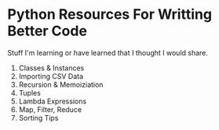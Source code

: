 # Python Resources For Writting Better Code

Stuff I'm learning or have learned that I thought I would share.

1. Classes & Instances
2. Importing CSV Data
3. Recursion & Memoiziation
4. Tuples
5. Lambda Expressions
6. Map, Filter, Reduce
7. Sorting Tips